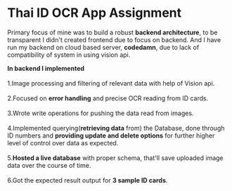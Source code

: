# Thai ID OCR App Assignment
Primary focus of mine was to build a robust **backend architecture**, to be transparent I didn't created frontend due to focus on backend. And I have run my backend on cloud based server, **codedamn**, due to lack of compatibility of system in using vision api.<br>

**In backend I implemented** <br><br>
1.Image processing and filtering of relevant data with help of Vision api.<br><br>
2.Focused on **error handling** and precise OCR reading from ID cards.<br><br>
3.Wrote write operations for pushing the data read from images.<br><br>
4.Implemented querying(**retrieving data** from) the Database, done through ID numbers and **providing update and delete options** for further higher level of control over data as expected.<br><br>
5.**Hosted a live database** with proper schema, that'll save uploaded image data over the course of time.<br><br>
6.Got the expected result output for **3 sample ID cards**.
